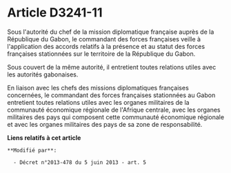 # Article D3241-11

Sous l'autorité du chef de la mission diplomatique française auprès de la République du Gabon, le commandant des forces
françaises veille à l'application des accords relatifs à la présence et au statut des forces françaises stationnées sur le
territoire de la République du Gabon.

Sous couvert de la même autorité, il entretient toutes relations utiles avec les autorités gabonaises.

En liaison avec les chefs des missions diplomatiques françaises concernées, le commandant des forces françaises stationnées
au Gabon entretient toutes relations utiles avec les organes militaires de la communauté économique régionale de l'Afrique
centrale, avec les organes militaires des pays qui composent cette communauté économique régionale et avec les organes
militaires des pays de sa zone de responsabilité.

**Liens relatifs à cet article**

	**Modifié par**:

	  - Décret n°2013-478 du 5 juin 2013 - art. 5
